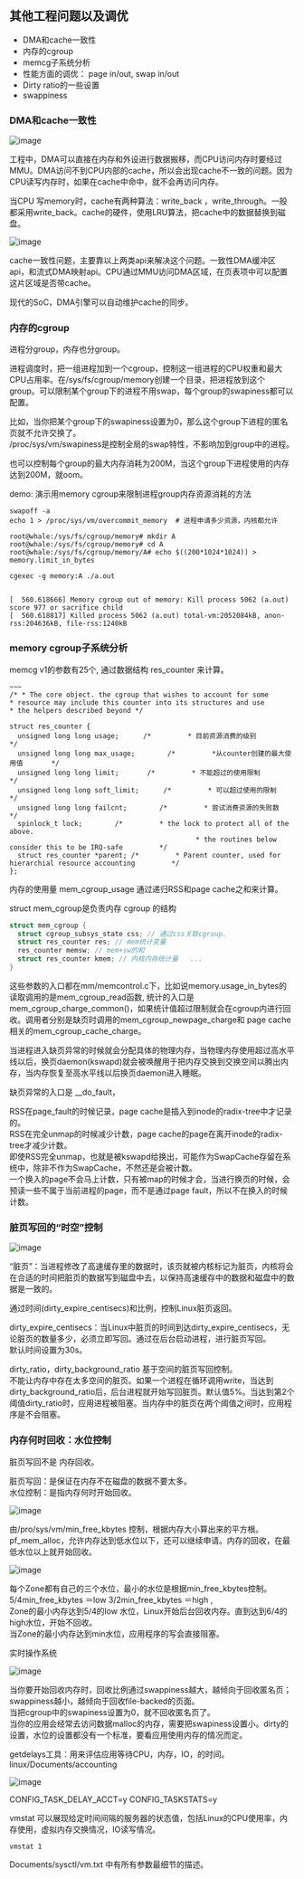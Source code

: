 ## 其他工程问题以及调优
* DMA和cache一致性
* 内存的cgroup
* memcg子系统分析
* 性能方面的调优： page in/out, swap in/out
* Dirty ratio的一些设置
* swappiness

### DMA和cache一致性

![image](img/127091602-b7e73ed9-d167-4ee2-881b-4b9e252cd344.png)

工程中，DMA可以直接在内存和外设进行数据搬移，而CPU访问内存时要经过MMU。DMA访问不到CPU内部的cache，所以会出现cache不一致的问题。因为CPU读写内存时，如果在cache中命中，就不会再访问内存。

当CPU 写memory时，cache有两种算法：write_back ，write_through。一般都采用write_back。cache的硬件，使用LRU算法，把cache中的数据替换到磁盘。

![image](img/127091613-fd6f917f-9f0d-4447-8a2f-c09154925ab5.png)

cache一致性问题，主要靠以上两类api来解决这个问题。一致性DMA缓冲区api，和流式DMA映射api。CPU通过MMU访问DMA区域，在页表项中可以配置这片区域是否带cache。

现代的SoC，DMA引擎可以自动维护cache的同步。

### 内存的cgroup
进程分group，内存也分group。

进程调度时，把一组进程加到一个cgroup，控制这一组进程的CPU权重和最大CPU占用率。在/sys/fs/cgroup/memory创建一个目录，把进程放到这个group。可以限制某个group下的进程不用swap，每个group的swapiness都可以配置。

比如，当你把某个group下的swapiness设置为0，那么这个group下进程的匿名页就不允许交换了。<br>
/proc/sys/vm/swapiness是控制全局的swap特性，不影响加到group中的进程。

也可以控制每个group的最大内存消耗为200M，当这个group下进程使用的内存达到200M，就oom。

demo: 演示用memory cgroup来限制进程group内存资源消耗的方法

```
swapoff -a
echo 1 > /proc/sys/vm/overcommit_memory  # 进程申请多少资源，内核都允许

root@whale:/sys/fs/cgroup/memory# mkdir A
root@whale:/sys/fs/cgroup/memory# cd A
root@whale:/sys/fs/cgroup/memory/A# echo $((200*1024*1024)) > memory.limit_in_bytes

cgexec -g memory:A ./a.out


[  560.618666] Memory cgroup out of memory: Kill process 5062 (a.out) score 977 or sacrifice child
[  560.618817] Killed process 5062 (a.out) total-vm:2052084kB, anon-rss:204636kB, file-rss:1240kB
```

### memory cgroup子系统分析
memcg v1的参数有25个, 通过数据结构 res_counter 来计算。

```
~~~
/* * The core object. the cgroup that wishes to account for some 
* resource may include this counter into its structures and use 
* the helpers described beyond */

struct res_counter {        
  unsigned long long usage;      /*         * 目前资源消费的级别         */          
  unsigned long long max_usage;        /*         *从counter创建的最大使用值       */      
  unsigned long long limit;       /*         * 不能超过的使用限制       */       
  unsigned long long soft_limit;      /*         * 可以超过使用的限制        */   
  unsigned long long failcnt;        /*         * 尝试消费资源的失败数         */        
  spinlock_t lock;        /*         * the lock to protect all of the above.        
                                              * the routines below consider this to be IRQ-safe         */        
  struct res_counter *parent; /*         * Parent counter, used for hierarchial resource accounting         */     
};
```
内存的使用量 mem_cgroup_usage 通过递归RSS和page cache之和来计算。

struct mem_cgroup是负责内存 cgroup 的结构

```c
struct mem_cgroup {        
  struct cgroup_subsys_state css; // 通过css关联cgroup.        
  struct res_counter res; // mem统计变量	
  res_counter memsw; // mem+sw的和        
  struct res_counter kmem; // 内核内存统计量	...
}
```
这些参数的入口都在mm/memcontrol.c下，比如说memory.usage_in_bytes的读取调用的是mem_cgroup_read函数, 统计的入口是mem_cgroup_charge_common()，如果统计值超过限制就会在cgroup内进行回收。调用者分别是缺页时调用的mem_cgroup_newpage_charge和 page cache相关的mem_cgroup_cache_charge。

当进程进入缺页异常的时候就会分配具体的物理内存，当物理内存使用超过高水平线以后，换页daemon(kswapd)就会被唤醒用于把内存交换到交换空间以腾出内存，当内存恢复至高水平线以后换页daemon进入睡眠。

缺页异常的入口是 __do_fault，

RSS在page_fault的时候记录，page cache是插入到inode的radix-tree中才记录的。<br>
RSS在完全unmap的时候减少计数，page cache的page在离开inode的radix-tree才减少计数。<br>
即使RSS完全unmap，也就是被kswapd给换出，可能作为SwapCache存留在系统中，除非不作为SwapCache，不然还是会被计数。<br>
一个换入的page不会马上计数，只有被map的时候才会，当进行换页的时候，会预读一些不属于当前进程的page，而不是通过page fault，所以不在换入的时候计数。

### 脏页写回的“时空”控制

![image](img/127091872-3ed6322c-8a23-4605-ae0d-253151b16f39.png)

“脏页”：当进程修改了高速缓存里的数据时，该页就被内核标记为脏页，内核将会在合适的时间把脏页的数据写到磁盘中去，以保持高速缓存中的数据和磁盘中的数据是一致的。

通过时间(dirty_expire_centisecs)和比例，控制Linux脏页返回。

dirty_expire_centisecs：当Linux中脏页的时间到达dirty_expire_centisecs，无论脏页的数量多少，必须立即写回。通过在后台启动进程，进行脏页写回。<br>
默认时间设置为30s。

dirty_ratio，dirty_background_ratio 基于空间的脏页写回控制。<br>
不能让内存中存在太多空间的脏页。如果一个进程在循环调用write，当达到dirty_background_ratio后，后台进程就开始写回脏页。默认值5%。当达到第2个阈值dirty_ratio时，应用进程被阻塞。当内存中的脏页在两个阈值之间时，应用程序是不会阻塞。

### 内存何时回收：水位控制
脏页写回不是 内存回收。

脏页写回：是保证在内存不在磁盘的数据不要太多。<br>
水位控制：是指内存何时开始回收。

![image](img/127091899-f51d60dd-f6b9-482c-87d8-0a39a7efdc42.png)

由/pro/sys/vm/min_free_kbytes 控制，根据内存大小算出来的平方根。<br>
pf_mem_alloc，允许内存达到低水位以下，还可以继续申请。内存的回收，在最低水位以上就开始回收。

![image](img/127091930-7f67c72f-e8a4-4304-97e7-5253d040c1f3.png)

每个Zone都有自己的三个水位，最小的水位是根据min_free_kbytes控制。5/4min_free_kbytes ＝low 3/2min_free_kbytes ＝high ,<br>
Zone的最小内存达到5/4的low 水位，Linux开始后台回收内存。直到达到6/4的high水位，开始不回收。<br>
当Zone的最小内存达到min水位，应用程序的写会直接阻塞。

实时操作系统

![image](img/127091968-cfd94cd2-61c1-45a0-a5a8-98f92663c57b.png)

当你要开始回收内存时，回收比例通过swappiness越大，越倾向于回收匿名页；swappiness越小，越倾向于回收file-backed的页面。<br>
当把cgroup中的swapiness设置为0，就不回收匿名页了。<br>
当你的应用会经常去访问数据malloc的内存，需要把swapiness设置小。dirty的设置，水位的设置都没有一个标准，要看应用使用内存的情况而定。

getdelays工具：用来评估应用等待CPU，内存，IO，的时间。<br>
linux/Documents/accounting

![image](img/127091991-745c4687-b2f0-4575-b502-a77cc8fd55cf.png)

CONFIG_TASK_DELAY_ACCT=y
CONFIG_TASKSTATS=y

vmstat 可以展现给定时间间隔的服务器的状态值，包括Linux的CPU使用率，内存使用，虚拟内存交换情况，IO读写情况。
```
vmstat 1
```
Documents/sysctl/vm.txt 中有所有参数最细节的描述。
